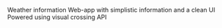 Weather information Web-app with simplistic information and a clean UI  
Powered using visual crossing API
